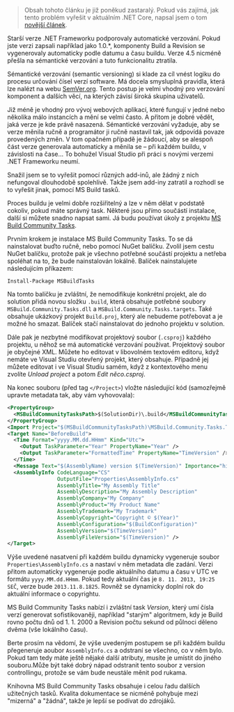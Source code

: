 <!-- dcterms:identifier = aspnetcz#5413 -->
<!-- dcterms:title = Jak na automatické verzování v nových verzích .NET a VS -->
<!-- dcterms:abstract = Starší verze .NET Frameworku podporovaly automatické verzování, kdy se část informace o verzi vygenerovala automaticky podle datumu a času. Verze 4.5 nicméně přešla na sémantické verzování a tuto funkcionalitu ztratila. Jak ji vrátit zpátky? -->
<!-- dcterms:creator = Michal Altair Valášek -->
<!-- dcterms:created = 2013-11-08T19:54:51.947+01:00 -->
<!-- dcterms:dateAccepted = 2013-11-08T19:54:52+01:00 -->
<!-- dcterms:modified = 2018-11-08 -->
<!-- x4w:pictureWidth = 150 -->
<!-- x4w:pictureHeight = 150 -->
<!-- x4w:pictureUrl = /perex-pictures/20131108-jak-na-automaticke-verzovani-v-novych-verzich-net-a-vs.png -->

> Obsah tohoto článku je již poněkud zastaralý. Pokud vás zajímá, jak tento problém vyřešit v aktuálním .NET Core, napsal jsem o tom [novější článek](/2018/11/automaticke-verzovani-v-core).

Starší verze .NET Frameworku podporovaly automatické verzování. Pokud jste verzi zapsali například jako 1.0.*, komponenty Build a Revision se vygenerovaly automaticky podle datumu a času buildu. Verze 4.5 nicméně přešla na sémantické verzování a tuto funkcionalitu ztratila.

Sémantické verzování (semantic versioning) si klade za cíl vnést logiku do procesu určování čísel verzí software. Má docela smysluplná pravidla, která lze nalézt na webu [SemVer.org](https://www.semver.org). Tento postup je velmi vhodný pro verzování komponent a dalších věcí, na kterých závisí široká skupina uživatelů.

Již méně je vhodný pro vývoj webových aplikací, které fungují v jedné nebo několika málo instancích a mění se velmi často. A přitom je dobré vědět, jaká verze je kde právě nasazená. Sémantické verzování vyžaduje, aby se verze měnila ručně a programátor ji ručně nastavil tak, jak odpovídá povaze provedených změn. V tom opačném případě je žádoucí, aby se alespoň část verze generovala automaticky a měnila se – při každém buildu, v závislosti na čase… To bohužel Visual Studio při práci s novými verzemi .NET Frameworku neumí.

Snažil jsem se to vyřešit pomocí různých add-inů, ale žádný z nich nefungoval dlouhodobě spolehlivě. Takže jsem add-iny zatratil a rozhodl se to vyřešit jinak, pomocí MS Build tasků.

Proces buildu je velmi dobře rozšiřitelný a lze v něm dělat v podstatě cokoliv, pokud máte správný task. Některé jsou přímo součástí instalace, další si můžete snadno napsat sami. Já budu používat úkoly z projektu [MS Build Community Tasks](https://github.com/loresoft/msbuildtasks/).

Prvním krokem je instalace MS Build Community Tasks. To se dá nainstalovat buďto ručně, nebo pomocí NuGet balíčku. Zvolil jsem cestu NuGet balíčku, protože pak je všechno potřebné součástí projektu a netřeba spoléhat na to, že bude nainstalován lokálně. Balíček nainstalujete následujícím příkazem:

```
Install-Package MSBuildTasks
```

Na tomto balíčku je zvláštní, že nemodifikuje konkrétní projekt, ale do solution přidá novou složku `.build`, která obsahuje potřebné soubory `MSBuild.Community.Tasks.dll` a `MSBuild.Community.Tasks.targets`. Také obsahuje ukázkový projekt `Build.proj`, který ale nebudeme potřebovat a je možné ho smazat. Balíček stačí nainstalovat do jednoho projektu v solution.

Dále pak je nezbytné modifikovat projektový soubor (`.csproj`) každého projektu, u něhož se má automatické verzování používat. Projektový soubor je obyčejné XML. Můžete ho editovat v libovolném textovém editoru, když nemáte ve Visual Studiu otevřený projekt, který obsahuje. Případně jej můžete editovat i ve Visual Studiu samém, když z kontextového menu zvolíte _Unload project_ a potom _Edit něco.csproj_.

Na konec souboru (před tag `</Project>`)  vložte následující kód (samozřejmě upravte metadata tak, aby vám vyhovovala):

```xml
<PropertyGroup>
  <MSBuildCommunityTasksPath>$(SolutionDir)\.build</MSBuildCommunityTasksPath>
</PropertyGroup>
<Import Project="$(MSBuildCommunityTasksPath)\MSBuild.Community.Tasks.Targets" />
<Target Name="BeforeBuild">
  <Time Format="yyyy.MM.dd.HHmm" Kind="Utc">
    <Output TaskParameter="Year" PropertyName="Year" />
    <Output TaskParameter="FormattedTime" PropertyName="TimeVersion" />
  </Time>
  <Message Text="$(AssemblyName) version $(TimeVersion)" Importance="high" />
  <AssemblyInfo CodeLanguage="CS"
                OutputFile="Properties\AssemblyInfo.cs"
                AssemblyTitle="My Assembly Title"
                AssemblyDescription="My Assembly Description"
                AssemblyCompany="My Company"
                AssemblyProduct="My Product Name"
                AssemblyTrademark="My Trademark"
                AssemblyCopyright="Copyright © $(Year)"
                AssemblyConfiguration="$(BuildConfiguration)"
                AssemblyVersion="$(TimeVersion)"
                AssemblyFileVersion="$(TimeVersion)" />
</Target>
```

Výše uvedené nasatvení při každém buildu dynamicky vygeneruje soubor `Properties\AssemblyInfo.cs` a nastaví v něm metadata dle zadání. Verzi přitom automaticky vygeneruje podle aktuálního datumu a času v UTC ve formátu `yyyy.MM.dd.HHmm`. Pokud tedy aktuální čas je `8. 11. 2013, 19:25 SEČ`, verze bude `2013.11.8.1825`. Rovněž se dynamicky doplní rok do aktuální informace o copyrightu.

MS Build Community Tasks nabízí i zvláštní task _Version_, který umí čísla verzí generovat sofistikovaněji, například "starým" algoritmem, kdy je Build rovno počtu dnů od 1. 1. 2000 a Revision počtu sekund od půlnoci děleno dvěma (vše lokálního času).

Berte prosím na vědomí, že výše uvedeným postupem se při každém buildu přegeneruje aoubor `AssemblyInfo.cs` a odstraní se všechno, co v něm bylo. Pokud tam tedy máte ještě nějaké další atributy, musíte je umístit do jiného souboru.Může být také dobrý nápad odstranit tento soubor z version controllingu, protože se vám bude neustále měnit pod rukama.

Knihovna MS Build Community Tasks obsahuje i celou řadu dalších užitečných tasků. Kvalita dokumentace se nicméně pohybuje mezi "mizerná" a "žádná", takže je lepší se podívat do zdrojáků.
